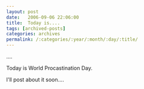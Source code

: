 ```yaml
---
layout: post
date:	2006-09-06 22:06:00
title:  Today is....
tags: [archived-posts]
categories: archives
permalink: /:categories/:year/:month/:day/:title/
---
```

....

Today is World Procastination Day.

I'll post about it soon....

